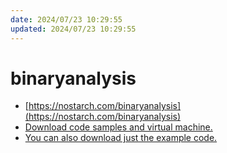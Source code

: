 ```yaml
---
date: 2024/07/23 10:29:55
updated: 2024/07/23 10:29:55
---
```


# binaryanalysis

- [https://nostarch.com/binaryanalysis](https://nostarch.com/binaryanalysis)
- [Download code samples and virtual machine.](https://practicalbinaryanalysis.com/)
- [You can also download just the example code.](https://practicalbinaryanalysis.com/file/pba-code.tar.gz)
